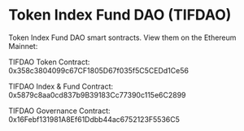 # Token Index Fund DAO (TIFDAO)
Token Index Fund DAO smart sontracts. View them on the Ethereum Mainnet:

TIFDAO Token Contract: 0x358c3804099c67CF1805D67f035f5C5CEDd1Ce56

TIFDAO Index & Fund Contract: 0x5879c8aa0cd837b9B39183Cc77390c115e6C2899

TIFDAO Governance Contract: 0x16Febf131981A8Ef61Ddbb44ac6752123F5536C5
